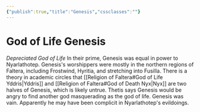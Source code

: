 ```yaml
---
{"publish":true,"title":"Genesis","cssclasses":""}
---
```




# God of Life Genesis

_Depreciated God of Life_
In their prime, Genesis was equal in power to Nyarlathotep.
Genesis's worshippers were mostly in the northern regions of Faltera, including Frostwind, Hyritia, and stretching into Fusilla.
There is a theory in academic circles that [[Religion of Faltera#God of Life Yddris\|Yddris]] and [[Religion of Faltera#God of Death Nyx\|Nyx]] are two halves of Genesis, which is likely untrue. Thetis says Genesis would be angry to find another god masquerading as the god of life. Genesis was vain. Apparently he may have been complicit in Nyarlathotep's evildoings.
